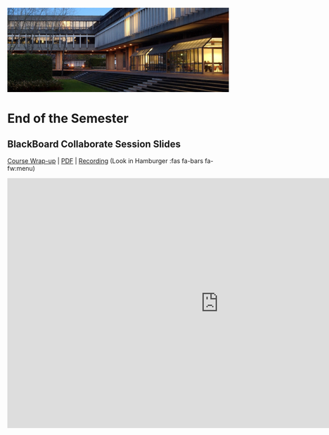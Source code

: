 ![SFU](images/1406322240943.jpg ':class=banner-image')

# End of the Semester

## BlackBoard Collaborate Session Slides
[Course Wrap-up](https://docs.google.com/presentation/d/e/2PACX-1vQcmjfSlafwaUedBMOS73xJh4n6FmZO7Rh46PAEiidOdABNpEZjfk8dsRnh83nj5erP_WC5f2toSiul/pub?start=false&loop=false&delayms=3000) | [PDF](https://canvas.sfu.ca/courses/64326/files/folder/Downloads/Slides%20PDFs/Course%20Wrap-up) | [Recording](https://canvas.sfu.ca/courses/64326/external_tools/3544) (Look in Hamburger :fas fa-bars fa-fw:menu)  

<div class="video-container-16by9"><iframe src="https://docs.google.com/presentation/d/e/2PACX-1vQcmjfSlafwaUedBMOS73xJh4n6FmZO7Rh46PAEiidOdABNpEZjfk8dsRnh83nj5erP_WC5f2toSiul/embed?start=false&loop=false&delayms=3000" frameborder="0" width="960" height="569" allowfullscreen="true" mozallowfullscreen="true" webkitallowfullscreen="true"></iframe></div>
